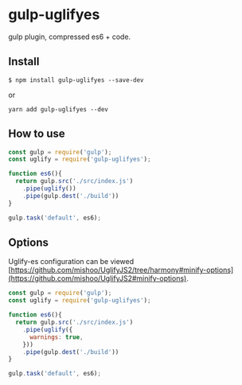 # gulp-uglifyes

gulp plugin, compressed es6 + code.

## Install
```
$ npm install gulp-uglifyes --save-dev
```
or
```
yarn add gulp-uglifyes --dev
```

## How to use
```javascript
const gulp = require('gulp');
const uglify = require('gulp-uglifyes');

function es6(){
  return gulp.src('./src/index.js')
    .pipe(uglify())
    .pipe(gulp.dest('./build')) 
}

gulp.task('default', es6);
```

## Options
Uglify-es configuration can be viewed [https://github.com/mishoo/UglifyJS2/tree/harmony#minify-options](https://github.com/mishoo/UglifyJS2#minify-options).
```javascript
const gulp = require('gulp');
const uglify = require('gulp-uglifyes');

function es6(){
  return gulp.src('./src/index.js')
    .pipe(uglify({
      warnings: true,
    }))
    .pipe(gulp.dest('./build')) 
}

gulp.task('default', es6);
```